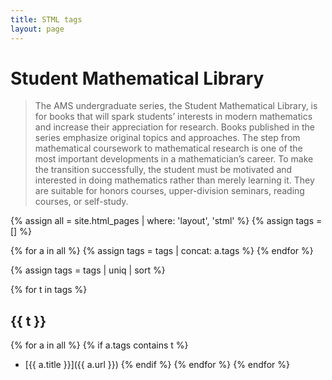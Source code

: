 ```yaml
---
title: STML tags
layout: page
---
```


# Student Mathematical Library
> The AMS undergraduate series, the Student Mathematical Library, is for books that will spark students’ interests in modern mathematics and increase their appreciation for research. Books published in the series emphasize original topics and approaches. The step from mathematical coursework to mathematical research is one of the most important developments in a mathematician’s career. To make the transition successfully, the student must be motivated and interested in doing mathematics rather than merely learning it. They are suitable for honors courses, upper-division seminars, reading courses, or self-study.

{% assign all = site.html_pages | where: 'layout', 'stml' %}
{% assign tags = [] %}

{% for a in all %}
    {% assign tags = tags | concat: a.tags %}
{% endfor %}

{% assign tags = tags | uniq | sort %}

{% for t in tags %}
## {{ t }}
{% for a in all %}
{% if a.tags contains t %}
- [{{ a.title }}]({{ a.url }})
{% endif %}
{% endfor %}
{% endfor %}
